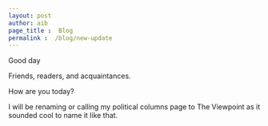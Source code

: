 ```yaml
---
layout: post
author: aib
page_title :  Blog
permalink :  /blog/new-update
---
```


Good day

Friends, readers, and acquaintances.

How are you today? 

I will be renaming or calling my political columns page to The Viewpoint as it sounded cool to name it like that.


